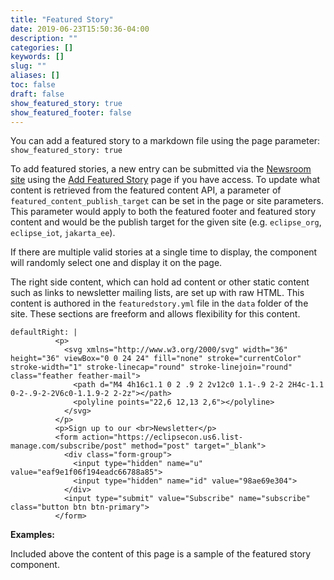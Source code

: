 ```yaml
---
title: "Featured Story"
date: 2019-06-23T15:50:36-04:00
description: ""
categories: []
keywords: []
slug: ""
aliases: []
toc: false
draft: false
show_featured_story: true
show_featured_footer: false
---
```


You can add a featured story to a markdown file using the page parameter: `show_featured_story: true`  

To add featured stories, a new entry can be submitted via the [Newsroom site](https://newsroom.eclipse.org/) using the [Add Featured Story](https://newsroom.eclipse.org/node/add/featured-story) page if you have access. To update what content is retrieved from the featured content API, a parameter of `featured_content_publish_target` can be set in the page or site parameters. This parameter would apply to both the featured footer and featured story content and would be the publish target for the given site (e.g. `eclipse_org`, `eclipse_iot`, `jakarta_ee`).

If there are multiple valid stories at a single time to display, the component will randomly select one and display it on the page.

The right side content, which can hold ad content or other static content such as links to newsletter mailing lists, are set up with raw HTML. This content is authored in the `featuredstory.yml` file in the `data` folder of the site. These sections are freeform and allows flexibility for this content.

~~~~
defaultRight: |
          <p>
            <svg xmlns="http://www.w3.org/2000/svg" width="36" height="36" viewBox="0 0 24 24" fill="none" stroke="currentColor" stroke-width="1" stroke-linecap="round" stroke-linejoin="round" class="feather feather-mail">
              <path d="M4 4h16c1.1 0 2 .9 2 2v12c0 1.1-.9 2-2 2H4c-1.1 0-2-.9-2-2V6c0-1.1.9-2 2-2z"></path>
              <polyline points="22,6 12,13 2,6"></polyline>
            </svg>
          </p>
          <p>Sign up to our <br>Newsletter</p>
          <form action="https://eclipsecon.us6.list-manage.com/subscribe/post" method="post" target="_blank">
            <div class="form-group">
              <input type="hidden" name="u" value="eaf9e1f06f194eadc66788a85">
              <input type="hidden" name="id" value="98ae69e304">
            </div>
            <input type="submit" value="Subscribe" name="subscribe" class="button btn btn-primary">
          </form>
~~~~

**Examples:**

Included above the content of this page is a sample of the featured story component.
